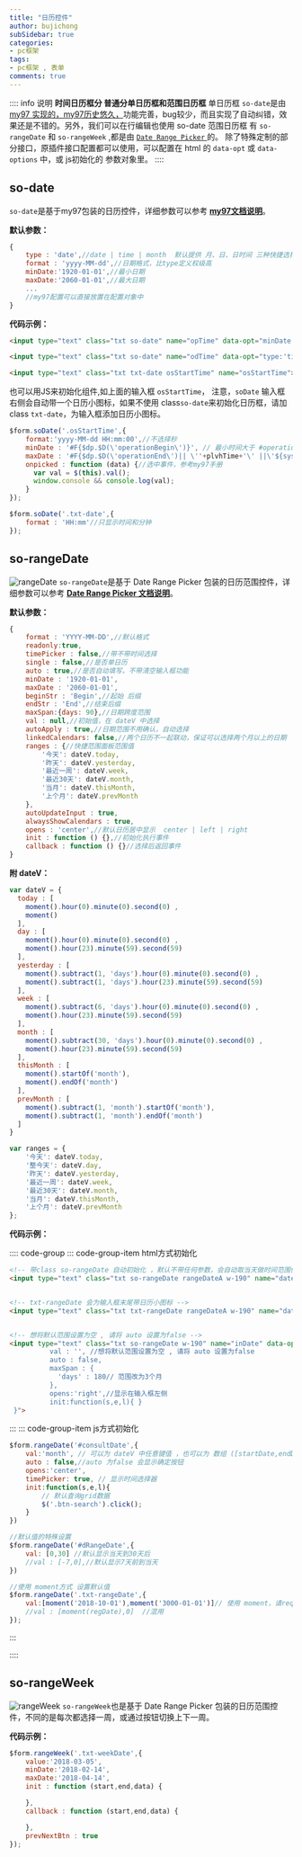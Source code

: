 ```yaml
---
title: "日历控件"
author: bujichong
subSidebar: true
categories:
- pc框架
tags:
- pc框架 , 表单
comments: true
---
```


:::: info 说明
**时间日历框分 普通分单日历框和范围日历框**
单日历框 `so-date`是由 [my97 实现的，my97历史悠久，](http://www.my97.net/demo/index.htm)功能完善，bug较少，而且实现了自动纠错，效果还是不错的。另外，我们可以在行编辑也使用 so-date
范围日历框 有 `so-rangeDate` 和 `so-rangeWeek` ,都是由 [`Date Range Picker` ](https://www.daterangepicker.cn/)的。
除了特殊定制的部分接口，原插件接口配置都可以使用，可以配置在 html 的 `data-opt` 或 `data-options` 中，或 js初始化的 参数对象里。
::::

## so-date 

`so-date`是基于my97包装的日历控件，详细参数可以参考 [**my97文档说明**](http://www.my97.net/demo/index.htm)。

**默认参数：**

```js
{
    type : 'date',//date | time | month  默认提供 月、日、日时间 三种快捷选择器类型 ，复杂的选择格式，可以通过format实现
    format : 'yyyy-MM-dd',//日期格式，比type定义权级高
    minDate:'1920-01-01',//最小日期
    maxDate:'2060-01-01',//最大日期
    ...
    //my97配置可以直接放置在配置对象中
}
```

**代码示例：**

```html
<input type="text" class="txt so-date" name="opTime" data-opt="minDate:new Date(),onpicked:function(){ }">

<input type="text" class="txt so-date" name="odTime" data-opt="type:'time',minDate:new Date()">

<input type="text" class="txt txt-date osStartTime" name="osStartTime">
```

也可以用JS来初始化组件,如上面的输入框 `osStartTime`，
注意，`soDate` 输入框 右侧会自动带一个日历小图标，如果不使用 class`so-date`来初始化日历框，请加class `txt-date`，为输入框添加日历小图标。

```js
$form.soDate('.osStartTime',{
    format:'yyyy-MM-dd HH:mm:00',//不选择秒
    minDate : '#F{$dp.$D(\'operationBegin\')}', // 最小时间大于 #operationBegin 输入框中的时间
    maxDate : '#F{$dp.$D(\'operationEnd\')|| \''+plvhTime+'\' ||\'${sysdate}\'}',// #F{ } 的用法参考 my97 ,这里是对应某结束输入框的id ， || 表示其中任何一个，先后顺序表示满足优先级
    onpicked : function (data) {//选中事件，参考my97手册
      var val = $(this).val();
      window.console && console.log(val);
    }
});

$form.soDate('.txt-date',{
    format : 'HH:mm'//只显示时间和分钟
});
```



## so-rangeDate
![rangeDate](/docs/pcwork/rangeDate.png)
`so-rangeDate`是基于 Date Range Picker 包装的日历范围控件，详细参数可以参考 [**Date Range Picker 文档说明**](https://www.daterangepicker.cn/)。

**默认参数：**

```js
{
    format : 'YYYY-MM-DD',//默认格式
    readonly:true,
    timePicker : false,//带不带时间选择
    single : false,//是否单日历
    auto : true,//是否自动填写，不带清空输入框功能
    minDate : '1920-01-01',
    maxDate : '2060-01-01',
    beginStr : 'Begin',//起始 后缀
    endStr : 'End',//结束后缀
    maxSpan:{days: 90},//日期跨度范围
    val : null,//初始值，在 dateV 中选择
    autoApply : true,//日期范围不用确认，自动选择
    linkedCalendars: false,//两个日历不一起联动，保证可以选择两个月以上的日期
    ranges : {//快捷范围面板范围值
        '今天': dateV.today,
        '昨天': dateV.yesterday,
        '最近一周': dateV.week,
        '最近30天': dateV.month,
        '当月': dateV.thisMonth,
        '上个月': dateV.prevMonth
    },
    autoUpdateInput : true,
    alwaysShowCalendars : true,
    opens : 'center',//默认日历居中显示  center | left | right
    init : function () {},//初始化执行事件
    callback : function () {}//选择后返回事件
}
```

**附 dateV：**

```js
var dateV = {
  today : [
    moment().hour(0).minute(0).second(0) ,
    moment()
  ],
  day : [
    moment().hour(0).minute(0).second(0) ,
    moment().hour(23).minute(59).second(59)
  ],
  yesterday : [
    moment().subtract(1, 'days').hour(0).minute(0).second(0) ,
    moment().subtract(1, 'days').hour(23).minute(59).second(59)
  ],
  week : [
    moment().subtract(6, 'days').hour(0).minute(0).second(0) ,
    moment().hour(23).minute(59).second(59)
  ],
  month : [
    moment().subtract(30, 'days').hour(0).minute(0).second(0) ,
    moment().hour(23).minute(59).second(59)
  ],
  thisMonth : [
    moment().startOf('month'),
    moment().endOf('month')
  ],
  prevMonth : [
    moment().subtract(1, 'month').startOf('month'),
    moment().subtract(1, 'month').endOf('month')
  ]
}

var ranges = {
    '今天': dateV.today,
    '整今天': dateV.day,
    '昨天': dateV.yesterday,
    '最近一周': dateV.week,
    '最近30天': dateV.month,
    '当月': dateV.thisMonth,
    '上个月': dateV.prevMonth
};
```

**代码示例：**

:::: code-group
::: code-group-item html方式初始化
```html
<!-- 带class so-rangeDate 自动初始化 ，默认不带任何参数，会自动取当天做时间范围值 -->
<input type="text" class="txt so-rangeDate rangeDateA w-190" name="date" data-opt="">


<!-- txt-rangeDate 会为输入框末尾带日历小图标 -->
<input type="text" class="txt txt-rangeDate rangeDateA w-190" name="date" data-opt="val:'month',opens:'center'">


<!-- 想将默认范围设置为空 , 请将 auto 设置为false -->
<input type="text" class="txt so-rangeDate w-190" name="inDate" data-opt="{
          val : '', //想将默认范围设置为空 , 请将 auto 设置为false
          auto : false,
          maxSpan : {
            'days' : 180// 范围改为3个月
          },
          opens:'right',//显示在输入框左侧
          init:function(s,e,l){ }
 }">
```
:::
::: code-group-item js方式初始化
```js
$form.rangeDate('#consultDate',{
    val:'month', // 可以为 dateV 中任意键值 ，也可以为 数组 ([startDate,endDate])，如下2个代码示例
    auto : false,//auto 为false 会显示确定按钮
    opens:'center',
    timePicker: true, // 显示时间选择器
    init:function(s,e,l){
        // 默认查询grid数据
        $('.btn-search').click();
    }
})

//默认值的特殊设置
$form.rangeDate('#dRangeDate',{
    val: [0,30] //默认显示当天到30天后
    //val : [-7,0],//默认显示7天前到当天
})

//使用 moment方式 设置默认值
$form.rangeDate('.txt-rangeDate',{
    val:[moment('2018-10-01'),moment('3000-01-01')]// 使用 moment，请require moment插件进来
    //val : [moment(regDate),0]  //混用
});
```
:::

::::



## so-rangeWeek
![rangeWeek](/docs/pcwork/rangeWeek.png)
`so-rangeWeek`也是基于 Date Range Picker 包装的日历范围控件，不同的是每次都选择一周，或通过按钮切换上下一周。

**代码示例：**

```js
$form.rangeWeek('.txt-weekDate',{
    value:'2018-03-05',
    minDate:'2018-02-14',
    maxDate:'2018-04-14',
    init : function (start,end,data) {

    },
    callback : function (start,end,data) {

    },
    prevNextBtn : true
});
  
```
